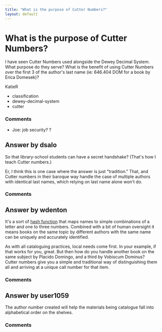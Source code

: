 ```yaml
---
title: "What is the purpose of Cutter Numbers?"
layout: default
---
```

What is the purpose of Cutter Numbers?
=====================
I have seen Cutter Numbers used alongside the Dewey Decimal System. What
purpose do they serve? What is the benefit of using Cutter Numbers over
the first 3 of the author's last name (ie: 646.404 DOM for a book by
Erica Domesek)?

KatieR

<ul class="tags"><li class="tag">classification</li><li class="tag">dewey-decimal-system</li><li class="tag">cutter</li></ul>

### Comments ###
* Joe: job security? ?


Answer by dsalo
----------------
So that library-school students can have a secret handshake? (That's how
I teach Cutter numbers.)

Er, I think this is one case where the answer is just "tradition." That,
and Cutter numbers in their baroque way handle the case of multiple
authors with identical last names, which relying on last name alone
won't do.

### Comments ###

Answer by wdenton
----------------
It's a sort of [hash
function](https://en.wikipedia.org/wiki/Hash_function) that maps names
to simple combinations of a letter and one to three numbers. Combined
with a bit of human oversight it means books on the same topic by
different authors with the same name can be uniquely and accurately
identified.

As with all cataloguing practices, local needs come first. In your
example, if that works for you, great. But then how do you handle
another book on the same subject by Placido Domingo, and a third by
Vobiscum Dominus? Cutter numbers give you a simple and traditional way
of distinguishing them all and arriving at a unique call number for that
item.

### Comments ###

Answer by user1059
----------------
The author number created will help the materials being catalogue fall
into alphabetical order on the shelves.

### Comments ###

